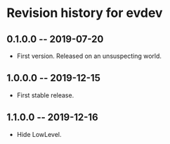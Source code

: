 # Revision history for evdev

## 0.1.0.0 -- 2019-07-20

* First version. Released on an unsuspecting world.

## 1.0.0.0 -- 2019-12-15

* First stable release.

## 1.1.0.0 -- 2019-12-16

* Hide LowLevel.
